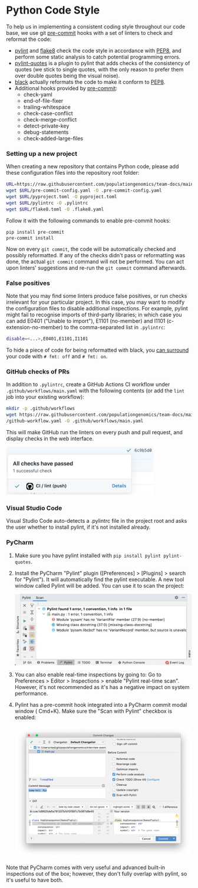 # Python Code Style

To help us in implementing a consistent coding style throughout
our code base, we use git [pre-commit](https://github.com/pre-commit/pre-commit) 
hooks with a set of linters to check and reformat the code:

* [pylint](https://www.pylint.org/) and [flake8](https://flake8.pycqa.org/) 
  check the code style in accordance with 
  [PEP8](https://www.python.org/dev/peps/pep-0008/), and perform some static 
  analysis to catch potential programming errors. 
* [pylint-quotes](https://pypi.org/project/pylint-quotes/) is a plugin to 
  pylint that adds checks of the consistency of quotes (we stick to single 
  quotes, with the only reason to prefer them over double quotes being the 
  visual noise).
* [black](https://github.com/psf/black) actually reformats the code to make 
  it conform to [PEP8](https://www.python.org/dev/peps/pep-0008/).
* Additional hooks provided by 
  [pre-commit](https://github.com/pre-commit/pre-commit-hooks#hooks-available):
  - check-yaml
  - end-of-file-fixer
  - trailing-whitespace
  - check-case-conflict
  - check-merge-conflict
  - detect-private-key
  - debug-statements
  - check-added-large-files  


### Setting up a new project

When creating a new repository that contains Python code, please add 
these configuration files into the repository root folder:

```sh
URL=https://raw.githubusercontent.com/populationgenomics/team-docs/main/linting
wget $URL/pre-commit-config.yaml -O .pre-commit-config.yaml
wget $URL/pyproject.toml -O pyproject.toml
wget $URL/pylintrc -O .pylintrc
wget $URL/flake8.toml -O .flake8.yaml
```

Follow it with the following commands to enable pre-commit hooks:

```
pip install pre-commit
pre-commit install
```

Now on every `git commit`, the code will be automatically checked and
possibly reformatted. If any of the checks didn't pass or reformatting was 
done, the actual `git commit` command will not be performed. You can act 
upon linters' suggestions and re-run the `git commit` command afterwards.

### False positives

Note that you may find some linters produce false positives, or run checks 
irrelevant for your particular project. In this case, you may want to modify 
the configuration files to disable additional inspections. For example, pylint 
might fail to recognise imports of third-party libraries; in
which case you can add E0401 ("Unable to import"), E1101 (no-member) and 
I1101 (c-extension-no-member) to the comma-separated list in `.pylintrc`:

```sh
disable=<...>,E0401,E1101,I1101
```

To hide a piece of code for being reformatted with black, you [can surround](https://github.com/psf/black#the-black-code-style) 
your code with `# fmt: off` and `# fmt: on`.

### GitHub checks of PRs

In addition to `.pylintrc`, create a GitHub Actions CI workflow under
`.github/workflows/main.yaml` with the following contents (or add the `lint`
job into your existing workflow):

```sh
mkdir -p .github/workflows
wget https://raw.githubusercontent.com/populationgenomics/team-docs/main/pylint\
/github-workflow.yaml -O .github/workflows/main.yaml
```

This will make GitHub run the linters on every push and pull request, and 
display checks in the web interface.

<img src="pictures/github_lint_check.png" width="400"/>


### Visual Studio Code

Visual Studio Code auto-detects a .pylintrc file in the project root and asks
the user whether to install pylint, if it's not installed already.

### PyCharm

1. Make sure you have pylint installed with `pip install pylint pylint-quotes`.

2. Install the PyCharm "Pylint" plugin ([Preferences] > [Plugins] > search for
   "Pylint"). It will automatically find the pylint executable. A new tool
   window called Pylint will be added. You can use it to scan the project:

   <img src="pictures/pycharm_pylint_tool_window.png" width="700"/>

3. You can also enable real-time inspections by going to:
   Go to Preferences > Editor > Inspections > enable "Pylint real-time scan".
   However, it's not recommended as it's has a negative impact on system
   performance.

4. Pylint has a pre-commit hook integrated into a PyCharm commit modal window (
   Cmd+K). Make sure the "Scan with Pylint" checkbox is enabled:

   <img src="pictures/pycharm_pylint_pre_commit.png" width="700"/>

Note that PyCharm comes with very useful and advanced built-in inspections out
of the box; however, they don't fully overlap with pylint, so it's useful to
have both.
